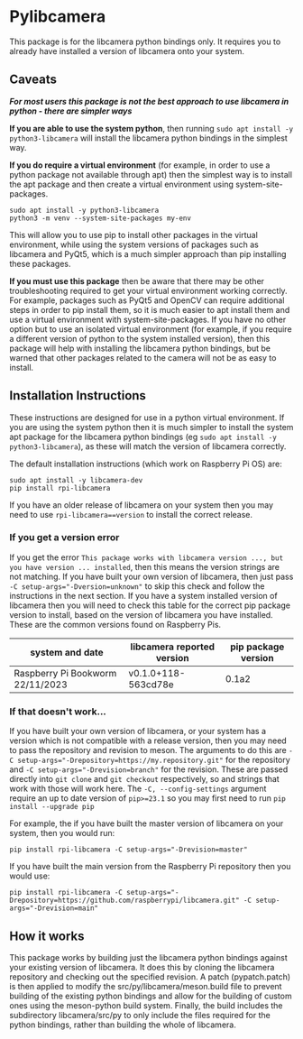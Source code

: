 # Pylibcamera
This package is for the libcamera python bindings only. It requires you to already have installed a version of libcamera onto your system.

## Caveats
***For most users this package is not the best approach to use libcamera in python - there are simpler ways***

**If you are able to use the system python**, then running `sudo apt install -y python3-libcamera` will install the libcamera python bindings in the simplest way.

**If you do require a virtual environment** (for example, in order to use a python package not available through apt) then the simplest way is to install the apt package and then create a virtual environment using system-site-packages.
```
sudo apt install -y python3-libcamera
python3 -m venv --system-site-packages my-env
```
This will allow you to use pip to install other packages in the virtual environment, while using the system versions of packages such as libcamera and PyQt5, which is a much simpler approach than pip installing these packages.

**If you must use this package** then be aware that there may be other troubleshooting required to get your virtual environment working correctly. For example, packages such as PyQt5 and OpenCV can require additional steps in order to pip install them, so it is much easier to apt install them and use a virtual environment with system-site-packages. If you have no other option but to use an isolated virtual environment (for example, if you require a different version of python to the system installed version), then this package will help with installing the libcamera python bindings, but be warned that other packages related to the camera will not be as easy to install.

## Installation Instructions
These instructions are designed for use in a python virtual environment. If you are using the system python then it is much simpler to install the system apt package for the libcamera python bindings (eg `sudo apt install -y python3-libcamera`), as these will match the version of libcamera correctly.

The default installation instructions (which work on Raspberry Pi OS) are:
```
sudo apt install -y libcamera-dev
pip install rpi-libcamera
```
If you have an older release of libcamera on your system then you may need to use `rpi-libcamera==version` to install the correct release.

### If you get a version error
If you get the error `This package works with libcamera version ..., but you have version ... installed`, then this means the version strings are not matching. If you have built your own version of libcamera, then just pass `-C setup-args="-Dversion=unknown"` to skip this check and follow the instructions in the next section. If you have a system installed version of libcamera then you will need to check this table for the correct pip package version to install, based on the version of libcamera you have installed. These are the common versions found on Raspberry Pis.

| system and date | libcamera reported version | pip package version |
| --------------- | -------------------------- | ------------------- |
| Raspberry Pi Bookworm 22/11/2023 | v0.1.0+118-563cd78e | 0.1a2 |

### If that doesn't work...

If you have built your own version of libcamera, or your system has a version which is not compatible with a release version, then you may need to pass the repository and revision to meson. The arguments to do this are `-C setup-args="-Drepository=https://my.repository.git"` for the repository and `-C setup-args="-Drevision=branch"` for the revision. These are passed directly into `git clone` and `git checkout` respectively, so and strings that work with those will work here. The `-C, --config-settings` argument require an up to date version of `pip>=23.1` so you may first need to run `pip install --upgrade pip`

For example, the if you have built the master version of libcamera on your system, then you would run:
```
pip install rpi-libcamera -C setup-args="-Drevision=master"
```

If you have built the main version from the Raspberry Pi repository then you would use:
```
pip install rpi-libcamera -C setup-args="-Drepository=https://github.com/raspberrypi/libcamera.git" -C setup-args="-Drevision=main"
```

## How it works
This package works by building just the libcamera python bindings against your existing version of libcamera. It does this by cloning the libcamera repository and checking out the specified revision. A patch (pypatch.patch) is then applied to modify the src/py/libcamera/meson.build file to prevent building of the existing python bindings and allow for the building of custom ones using the meson-python build system. Finally, the build includes the subdirectory libcamera/src/py to only include the files required for the python bindings, rather than building the whole of libcamera.
